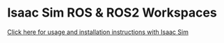 # Isaac Sim ROS & ROS2 Workspaces

[Click here for usage and installation instructions with Isaac Sim](https://docs.omniverse.nvidia.com/app_isaacsim/app_isaacsim/install_ros.html)